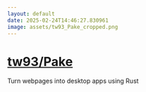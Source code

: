 ```yaml
---
layout: default
date: 2025-02-24T14:46:27.830961
image: assets/tw93_Pake_cropped.png
---
```


# [tw93/Pake](https://github.com/tw93/Pake)

Turn webpages into desktop apps using Rust
